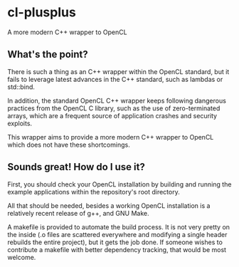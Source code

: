 # cl-plusplus
A more modern C++ wrapper to OpenCL

## What's the point?
There is such a thing as an C++ wrapper within the OpenCL standard, but it fails to leverage latest advances in the C++ standard, such as lambdas or std::bind.

In addition, the standard OpenCL C++ wrapper keeps following dangerous practices from the OpenCL C library, such as the use of zero-terminated arrays, which are a frequent source of application crashes and security exploits.

This wrapper aims to provide a more modern C++ wrapper to OpenCL which does not have these shortcomings.

## Sounds great! How do I use it?
First, you should check your OpenCL installation by building and running the example applications within the repository's root directory.

All that should be needed, besides a working OpenCL installation is a relatively recent release of g++, and GNU Make.

A makefile is provided to automate the build process. It is not very pretty on the inside (.o files are scattered everywhere and modifying a single header rebuilds the entire project), but it gets the job done. If someone wishes to contribute a makefile with better dependency tracking, that would be most welcome.
